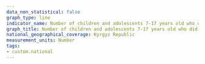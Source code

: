 ```yaml
---
data_non_statistical: false
graph_type: line
indicator_name: Number of children and adolescents 7-17 years old who did not start studies in general education organizations
graph_title: Number of children and adolescents 7-17 years old who did not start studies in general education organizations
national_geographical_coverage: Kyrgyz Republic
measurement_units: Number
tags:
- custom.national
---
```

